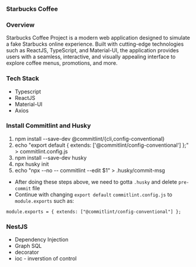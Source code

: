 ### Starbucks Coffee

### Overview

Starbucks Coffee Project is a modern web application designed to simulate a fake Starbucks online experience. Built with cutting-edge technologies such as ReactJS, TypeScript, and Material-UI, the application provides users with a seamless, interactive, and visually appealing interface to explore coffee menus, promotions, and more.

### Tech Stack

-   Typescript
-   ReactJS
-   Material-UI
-   Axios

### Install Commitlint and Husky

1. npm install --save-dev @commitlint/{cli,config-conventional}
2. echo "export default { extends: ['@commitlint/config-conventional'] };" > commitlint.config.js
3. npm install --save-dev husky
4. npx husky init
5. echo "npx --no -- commitlint --edit \$1" > .husky/commit-msg

-   After doing these steps above, we need to gotta `.husky` and delete `pre-commit` file
-   Continue with changing `export default` `commitlint.config.js` to `module.exports` such as:

```
module.exports = { extends: ["@commitlint/config-conventional"] };
```

### NestJS

-   Dependency Injection
-   Graph SQL
-   decorator
-   ioc - inverstion of control
